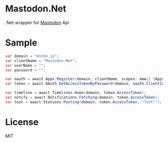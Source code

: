# Mastodon.Net
.Net wrapper for [Mastodon](https://github.com/tootsuite/mastodon) Api  

# Sample  
```C#            
var domain = "mstdn.jp";
var clientName = "Mastodon.Net";
var userName = "";
var password = "";

var oauth = await Apps.Register(domain, clientName, scopes: new[] {Apps.SCOPE_READ, Apps.SCOPE_WRITE, Apps.SCOPE_FOLLOW});
var token = await OAuth.GetAccessTokenByPassword(domain, oauth.ClientId, oauth.ClientSecret, oauth.RedirectUri, userName, password, Apps.SCOPE_READ, Apps.SCOPE_WRITE, Apps.SCOPE_FOLLOW);

var timeline = await Timelines.Home(domain, token.AccessToken);
var notify = await Notifications.Fetching(domain, token.AccessToken);
var toot = await Statuses.Posting(domain, token.AccessToken, "Toot!");
```

# License
MIT

